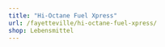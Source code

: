 ```yaml
---
title: "Hi-Octane Fuel Xpress"
url: /fayetteville/hi-octane-fuel-xpress/
shop: Lebensmittel
---
```

